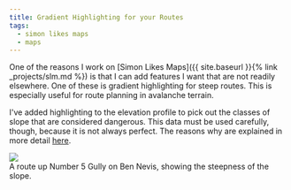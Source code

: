 ```yaml
---
title: Gradient Highlighting for your Routes
tags:
  - simon likes maps
  - maps
---
```


One of the reasons I work on [Simon Likes Maps]({{ site.baseurl }}{% link _projects/slm.md %}) is that I can add features I want that are not readily elsewhere. One of these is gradient highlighting for steep routes. This is especially useful for route planning in avalanche terrain.

<!--more-->

I've added highlighting to the elevation profile to pick out the classes of slope that are considered dangerous. This data must be used carefully, though, because it is not always perfect. The reasons why are explained in more detail [here](http://www.simonlikesmaps.com/maps#view=HelpView/tab=tab-elevation).

<div class="card mb-3">
   <img src="http://www.simonlikesmaps.com/gfx/help/elevation.png" class="card-img-top"/>
    <div class="card-body bg-light">
        <div class="card-text">
            A route up Number 5 Gully on Ben Nevis, showing the steepness of the
            slope.
        </div>
    </div>
</div>

